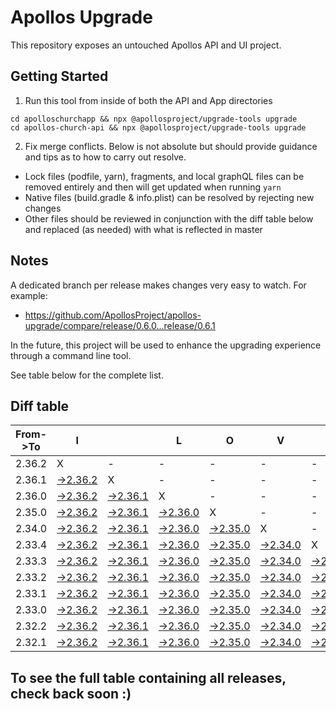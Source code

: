# Apollos Upgrade

This repository exposes an untouched Apollos API and UI project.

## Getting Started

1. Run this tool from inside of both the API and App directories

```
cd apolloschurchapp && npx @apollosproject/upgrade-tools upgrade
cd apollos-church-api && npx @apollosproject/upgrade-tools upgrade
```

2. Fix merge conflicts. Below is not absolute but should provide guidance and tips as to how to carry out resolve.
* Lock files (podfile, yarn), fragments, and local graphQL files can be removed entirely and then will get updated when running `yarn`
* Native files (build.gradle & info.plist) can be resolved by rejecting new changes
* Other files should be reviewed in conjunction with the diff table below and replaced (as needed) with what is reflected in master

## Notes

A dedicated branch per release makes changes very easy
to watch. For example:

* https://github.com/ApollosProject/apollos-upgrade/compare/release/0.6.0...release/0.6.1

In the future, this project will be used to enhance the upgrading experience through a command line tool.

See table below for the complete list.

## Diff table

| From->To | I                                                                                                    |                                                                                                      | L                                                                                                    | O                                                                                                    | V                                                                                                    | E                                                                                                    |                                                                                                      | D                                                                                                    | I                                                                                                    | F                                                                                                    | F                                                                                                    | S   |
| -------- | ---------------------------------------------------------------------------------------------------- | ---------------------------------------------------------------------------------------------------- | ---------------------------------------------------------------------------------------------------- | ---------------------------------------------------------------------------------------------------- | ---------------------------------------------------------------------------------------------------- | ---------------------------------------------------------------------------------------------------- | ---------------------------------------------------------------------------------------------------- | ---------------------------------------------------------------------------------------------------- | ---------------------------------------------------------------------------------------------------- | ---------------------------------------------------------------------------------------------------- | ---------------------------------------------------------------------------------------------------- | --- |
| 2.36.2   | X                                                                                                    | -                                                                                                    | -                                                                                                    | -                                                                                                    | -                                                                                                    | -                                                                                                    | -                                                                                                    | -                                                                                                    | -                                                                                                    | -                                                                                                    | -                                                                                                    | -   |
| 2.36.1   | [->2.36.2](https://github.com/ApollosProject/apollos-upgrade/compare/release/2.36.1..release/2.36.2) | X                                                                                                    | -                                                                                                    | -                                                                                                    | -                                                                                                    | -                                                                                                    | -                                                                                                    | -                                                                                                    | -                                                                                                    | -                                                                                                    | -                                                                                                    | -   |
| 2.36.0   | [->2.36.2](https://github.com/ApollosProject/apollos-upgrade/compare/release/2.36.0..release/2.36.2) | [->2.36.1](https://github.com/ApollosProject/apollos-upgrade/compare/release/2.36.0..release/2.36.1) | X                                                                                                    | -                                                                                                    | -                                                                                                    | -                                                                                                    | -                                                                                                    | -                                                                                                    | -                                                                                                    | -                                                                                                    | -                                                                                                    | -   |
| 2.35.0   | [->2.36.2](https://github.com/ApollosProject/apollos-upgrade/compare/release/2.35.0..release/2.36.2) | [->2.36.1](https://github.com/ApollosProject/apollos-upgrade/compare/release/2.35.0..release/2.36.1) | [->2.36.0](https://github.com/ApollosProject/apollos-upgrade/compare/release/2.35.0..release/2.36.0) | X                                                                                                    | -                                                                                                    | -                                                                                                    | -                                                                                                    | -                                                                                                    | -                                                                                                    | -                                                                                                    | -                                                                                                    | -   |
| 2.34.0   | [->2.36.2](https://github.com/ApollosProject/apollos-upgrade/compare/release/2.34.0..release/2.36.2) | [->2.36.1](https://github.com/ApollosProject/apollos-upgrade/compare/release/2.34.0..release/2.36.1) | [->2.36.0](https://github.com/ApollosProject/apollos-upgrade/compare/release/2.34.0..release/2.36.0) | [->2.35.0](https://github.com/ApollosProject/apollos-upgrade/compare/release/2.34.0..release/2.35.0) | X                                                                                                    | -                                                                                                    | -                                                                                                    | -                                                                                                    | -                                                                                                    | -                                                                                                    | -                                                                                                    | -   |
| 2.33.4   | [->2.36.2](https://github.com/ApollosProject/apollos-upgrade/compare/release/2.33.4..release/2.36.2) | [->2.36.1](https://github.com/ApollosProject/apollos-upgrade/compare/release/2.33.4..release/2.36.1) | [->2.36.0](https://github.com/ApollosProject/apollos-upgrade/compare/release/2.33.4..release/2.36.0) | [->2.35.0](https://github.com/ApollosProject/apollos-upgrade/compare/release/2.33.4..release/2.35.0) | [->2.34.0](https://github.com/ApollosProject/apollos-upgrade/compare/release/2.33.4..release/2.34.0) | X                                                                                                    | -                                                                                                    | -                                                                                                    | -                                                                                                    | -                                                                                                    | -                                                                                                    | -   |
| 2.33.3   | [->2.36.2](https://github.com/ApollosProject/apollos-upgrade/compare/release/2.33.3..release/2.36.2) | [->2.36.1](https://github.com/ApollosProject/apollos-upgrade/compare/release/2.33.3..release/2.36.1) | [->2.36.0](https://github.com/ApollosProject/apollos-upgrade/compare/release/2.33.3..release/2.36.0) | [->2.35.0](https://github.com/ApollosProject/apollos-upgrade/compare/release/2.33.3..release/2.35.0) | [->2.34.0](https://github.com/ApollosProject/apollos-upgrade/compare/release/2.33.3..release/2.34.0) | [->2.33.4](https://github.com/ApollosProject/apollos-upgrade/compare/release/2.33.3..release/2.33.4) | X                                                                                                    | -                                                                                                    | -                                                                                                    | -                                                                                                    | -                                                                                                    | -   |
| 2.33.2   | [->2.36.2](https://github.com/ApollosProject/apollos-upgrade/compare/release/2.33.2..release/2.36.2) | [->2.36.1](https://github.com/ApollosProject/apollos-upgrade/compare/release/2.33.2..release/2.36.1) | [->2.36.0](https://github.com/ApollosProject/apollos-upgrade/compare/release/2.33.2..release/2.36.0) | [->2.35.0](https://github.com/ApollosProject/apollos-upgrade/compare/release/2.33.2..release/2.35.0) | [->2.34.0](https://github.com/ApollosProject/apollos-upgrade/compare/release/2.33.2..release/2.34.0) | [->2.33.4](https://github.com/ApollosProject/apollos-upgrade/compare/release/2.33.2..release/2.33.4) | [->2.33.3](https://github.com/ApollosProject/apollos-upgrade/compare/release/2.33.2..release/2.33.3) | X                                                                                                    | -                                                                                                    | -                                                                                                    | -                                                                                                    | -   |
| 2.33.1   | [->2.36.2](https://github.com/ApollosProject/apollos-upgrade/compare/release/2.33.1..release/2.36.2) | [->2.36.1](https://github.com/ApollosProject/apollos-upgrade/compare/release/2.33.1..release/2.36.1) | [->2.36.0](https://github.com/ApollosProject/apollos-upgrade/compare/release/2.33.1..release/2.36.0) | [->2.35.0](https://github.com/ApollosProject/apollos-upgrade/compare/release/2.33.1..release/2.35.0) | [->2.34.0](https://github.com/ApollosProject/apollos-upgrade/compare/release/2.33.1..release/2.34.0) | [->2.33.4](https://github.com/ApollosProject/apollos-upgrade/compare/release/2.33.1..release/2.33.4) | [->2.33.3](https://github.com/ApollosProject/apollos-upgrade/compare/release/2.33.1..release/2.33.3) | [->2.33.2](https://github.com/ApollosProject/apollos-upgrade/compare/release/2.33.1..release/2.33.2) | X                                                                                                    | -                                                                                                    | -                                                                                                    | -   |
| 2.33.0   | [->2.36.2](https://github.com/ApollosProject/apollos-upgrade/compare/release/2.33.0..release/2.36.2) | [->2.36.1](https://github.com/ApollosProject/apollos-upgrade/compare/release/2.33.0..release/2.36.1) | [->2.36.0](https://github.com/ApollosProject/apollos-upgrade/compare/release/2.33.0..release/2.36.0) | [->2.35.0](https://github.com/ApollosProject/apollos-upgrade/compare/release/2.33.0..release/2.35.0) | [->2.34.0](https://github.com/ApollosProject/apollos-upgrade/compare/release/2.33.0..release/2.34.0) | [->2.33.4](https://github.com/ApollosProject/apollos-upgrade/compare/release/2.33.0..release/2.33.4) | [->2.33.3](https://github.com/ApollosProject/apollos-upgrade/compare/release/2.33.0..release/2.33.3) | [->2.33.2](https://github.com/ApollosProject/apollos-upgrade/compare/release/2.33.0..release/2.33.2) | [->2.33.1](https://github.com/ApollosProject/apollos-upgrade/compare/release/2.33.0..release/2.33.1) | X                                                                                                    | -                                                                                                    | -   |
| 2.32.2   | [->2.36.2](https://github.com/ApollosProject/apollos-upgrade/compare/release/2.32.2..release/2.36.2) | [->2.36.1](https://github.com/ApollosProject/apollos-upgrade/compare/release/2.32.2..release/2.36.1) | [->2.36.0](https://github.com/ApollosProject/apollos-upgrade/compare/release/2.32.2..release/2.36.0) | [->2.35.0](https://github.com/ApollosProject/apollos-upgrade/compare/release/2.32.2..release/2.35.0) | [->2.34.0](https://github.com/ApollosProject/apollos-upgrade/compare/release/2.32.2..release/2.34.0) | [->2.33.4](https://github.com/ApollosProject/apollos-upgrade/compare/release/2.32.2..release/2.33.4) | [->2.33.3](https://github.com/ApollosProject/apollos-upgrade/compare/release/2.32.2..release/2.33.3) | [->2.33.2](https://github.com/ApollosProject/apollos-upgrade/compare/release/2.32.2..release/2.33.2) | [->2.33.1](https://github.com/ApollosProject/apollos-upgrade/compare/release/2.32.2..release/2.33.1) | [->2.33.0](https://github.com/ApollosProject/apollos-upgrade/compare/release/2.32.2..release/2.33.0) | X                                                                                                    | -   |
| 2.32.1   | [->2.36.2](https://github.com/ApollosProject/apollos-upgrade/compare/release/2.32.1..release/2.36.2) | [->2.36.1](https://github.com/ApollosProject/apollos-upgrade/compare/release/2.32.1..release/2.36.1) | [->2.36.0](https://github.com/ApollosProject/apollos-upgrade/compare/release/2.32.1..release/2.36.0) | [->2.35.0](https://github.com/ApollosProject/apollos-upgrade/compare/release/2.32.1..release/2.35.0) | [->2.34.0](https://github.com/ApollosProject/apollos-upgrade/compare/release/2.32.1..release/2.34.0) | [->2.33.4](https://github.com/ApollosProject/apollos-upgrade/compare/release/2.32.1..release/2.33.4) | [->2.33.3](https://github.com/ApollosProject/apollos-upgrade/compare/release/2.32.1..release/2.33.3) | [->2.33.2](https://github.com/ApollosProject/apollos-upgrade/compare/release/2.32.1..release/2.33.2) | [->2.33.1](https://github.com/ApollosProject/apollos-upgrade/compare/release/2.32.1..release/2.33.1) | [->2.33.0](https://github.com/ApollosProject/apollos-upgrade/compare/release/2.32.1..release/2.33.0) | [->2.32.2](https://github.com/ApollosProject/apollos-upgrade/compare/release/2.32.1..release/2.32.2) | X   |

## To see the full table containing all releases, check back soon :)
